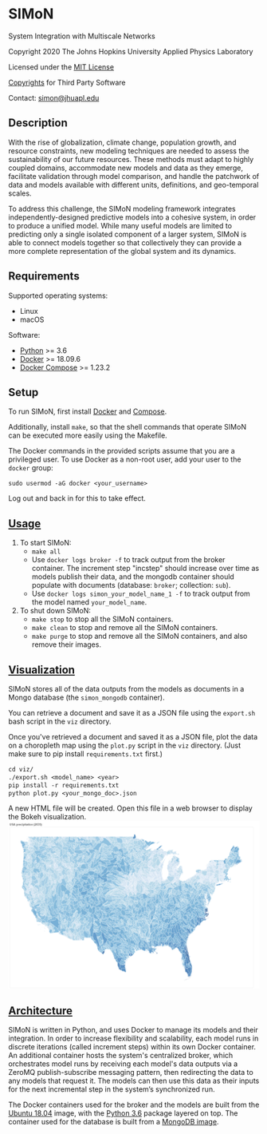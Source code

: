 # SIMoN

System Integration with Multiscale Networks

Copyright 2020 The Johns Hopkins University Applied Physics Laboratory

Licensed under the [MIT License](LICENSE.md)

[Copyrights](Third&#32;Party&#32;Copyrights.pdf) for Third Party Software

Contact: simon@jhuapl.edu

## Description

With the rise of globalization, climate change, population growth, and resource constraints, new modeling techniques are needed to assess the sustainability of our future resources. These methods must adapt to highly coupled domains, accommodate new models and data as they emerge, facilitate validation through model comparison, and handle the patchwork of data and models available with different units, definitions, and geo-temporal scales.

To address this challenge, the SIMoN modeling framework integrates independently-designed predictive models into a cohesive system, in order to produce a unified model. While many useful models are limited to predicting only a single isolated component of a larger system, SIMoN is able to connect models together so that collectively they can provide a more complete representation of the global system and its dynamics.

## Requirements

Supported operating systems:
 - Linux
 - macOS

Software:
 - [Python](https://www.python.org/downloads/) >= 3.6
 - [Docker](https://docs.docker.com/install/) >= 18.09.6
 - [Docker Compose](https://docs.docker.com/compose/install/) >= 1.23.2

## Setup

To run SIMoN, first install [Docker](https://docs.docker.com/install/) and [Compose](https://docs.docker.com/compose/install/).

Additionally, install `make`, so that the shell commands that operate SIMoN can be executed more easily using the Makefile.

The Docker commands in the provided scripts assume that you are a privileged user. To use Docker as a non-root user, add your user to the `docker` group:
```
sudo usermod -aG docker <your_username>
```
Log out and back in for this to take effect.

## [Usage](models/README.md)

1. To start SIMoN:
    * `make all`
    * Use `docker logs broker -f` to track output from the broker container. The increment step "incstep" should increase over time as models publish their data, and the mongodb container should populate with documents (database: `broker`; collection: `sub`).
    * Use `docker logs simon_your_model_name_1 -f` to track output from the model named `your_model_name`.
2.  To shut down SIMoN:
    * `make stop` to stop all the SIMoN containers.
    * `make clean` to stop and remove all the SIMoN containers.
    * `make purge` to stop and remove all the SIMoN containers, and also remove their images.

## [Visualization](viz/README.md)

SIMoN stores all of the data outputs from the models as documents in a Mongo database (the `simon_mongodb` container).

You can retrieve a document and save it as a JSON file using the `export.sh` bash script in the `viz` directory.

Once you've retrieved a document and saved it as a JSON file, plot the data on a choropleth map using the `plot.py` script in the `viz` directory. (Just make sure to pip install `requirements.txt` first.)
```
cd viz/
./export.sh <model_name> <year>
pip install -r requirements.txt
python plot.py <your_mongo_doc>.json
```
A new HTML file will be created. Open this file in a web browser to display the Bokeh visualization.
![precipitation](viz/demo/2035_precipitation.png)

## [Architecture](build/README.md)

SIMoN is written in Python, and uses Docker to manage its models and their integration. In order to increase flexibility and scalability, each model runs in discrete iterations (called increment steps) within its own Docker container. An additional container hosts the system's centralized broker, which orchestrates model runs by receiving each model's data outputs via a ZeroMQ publish-subscribe messaging pattern, then redirecting the data to any models that request it. The models can then use this data as their inputs for the next incremental step in the system’s synchronized run.

The Docker containers used for the broker and the models are built from the [Ubuntu 18.04](https://hub.docker.com/_/ubuntu/) image, with the [Python 3.6](https://packages.ubuntu.com/bionic-updates/python3-dev) package layered on top. The container used for the database is built from a [MongoDB image](https://hub.docker.com/_/mongo/).
